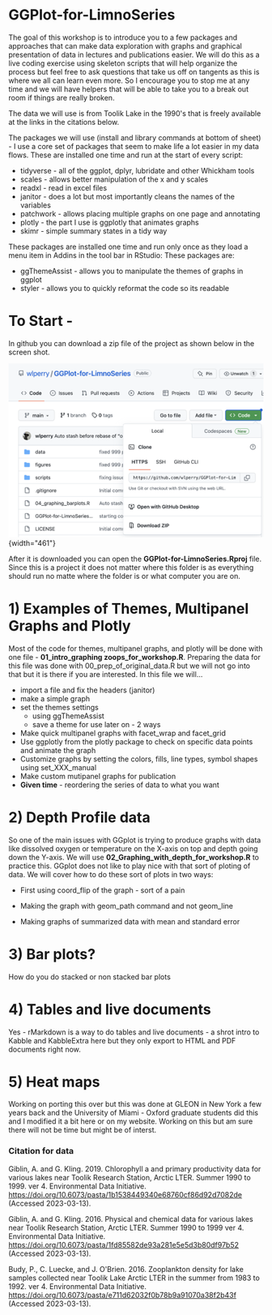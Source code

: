 # GGPlot-for-LimnoSeries

The goal of this workshop is to introduce you to a few packages and approaches that can make data exploration with graphs and graphical presentation of data in lectures and publications easier. We will do this as a live coding exercise using skeleton scripts that will help organize the process but feel free to ask questions that take us off on tangents as this is where we all can learn even more. So I encourage you to stop me at any time and we will have helpers that will be able to take you to a break out room if things are really broken.

The data we will use is from Toolik Lake in the 1990's that is freely available at the links in the citations below.

The packages we will use (install and library commands at bottom of sheet) - I use a core set of packages that seem to make life a lot easier in my data flows. These are installed one time and run at the start of every script:

-   tidyverse - all of the ggplot, dplyr, lubridate and other Whickham tools
-   scales - allows better manipulation of the x and y scales
-   readxl - read in excel files
-   janitor - does a lot but most importantly cleans the names of the variables
-   patchwork - allows placing multiple graphs on one page and annotating
-   plotly - the part I use is ggplotly that animates graphs
-   skimr - simple summary states in a tidy way

These packages are installed one time and run only once as they load a menu item in Addins in the tool bar in RStudio: These packages are:

-   ggThemeAssist - allows you to manipulate the themes of graphs in ggplot
-   styler - allows you to quickly reformat the code so its readable

# To Start -

In github you can download a zip file of the project as shown below in the screen shot.

![](documents/images/git_hub_download.png){width="461"}

After it is downloaded you can open the **GGPlot-for-LimnoSeries.Rproj** file. Since this is a project it does not matter where this folder is as everything should run no matte where the folder is or what computer you are on.

# 1) Examples of Themes, Multipanel Graphs and Plotly

Most of the code for themes, multipanel graphs, and plotly will be done with one file - **01_intro_graphing zoops_for_workshop.R**. Preparing the data for this file was done with 00_prep_of_original_data.R but we will not go into that but it is there if you are interested. In this file we will...

-   import a file and fix the headers (janitor)
-   make a simple graph
-   set the themes settings
    -   using ggThemeAssist
    -   save a theme for use later on - 2 ways
-   Make quick multipanel graphs with facet_wrap and facet_grid
-   Use ggplotly from the plotly package to check on specific data points and animate the graph
-   Customize graphs by setting the colors, fills, line types, symbol shapes using set_XXX_manual
-   Make custom mutipanel graphs for publication
-   **Given time** - reordering the series of data to what you want

# 2) Depth Profile data

So one of the main issues with GGplot is trying to produce graphs with data like dissolved oxygen or temperature on the X-axis on top and depth going down the Y-axis. We will use **02_Graphing_with_depth_for_workshop.R** to practice this. GGplot does not like to play nice with that sort of ploting of data. We will cover how to do these sort of plots in two ways:

-   First using coord_flip of the graph - sort of a pain

-   Making the graph with geom_path command and not geom_line

-   Making graphs of summarized data with mean and standard error

# 3) Bar plots?

How do you do stacked or non stacked bar plots

# 4) Tables and live documents

Yes - rMarkdown is a way to do tables and live documents - a shrot intro to Kabble and KabbleExtra here but they only export to HTML and PDF documents right now.

# 5) Heat maps

Working on porting this over but this was done at GLEON in New York a few years back and the University of Miami - Oxford graduate students did this and I modified it a bit here or on my website. Working on this but am sure there will not be time but might be of interst.

### Citation for data

Giblin, A. and G. Kling. 2019. Chlorophyll a and primary productivity data for various lakes near Toolik Research Station, Arctic LTER. Summer 1990 to 1999. ver 4. Environmental Data Initiative. <https://doi.org/10.6073/pasta/1b1538449340e68760cf86d92d7082de> (Accessed 2023-03-13).

Giblin, A. and G. Kling. 2016. Physical and chemical data for various lakes near Toolik Research Station, Arctic LTER. Summer 1990 to 1999 ver 4. Environmental Data Initiative. <https://doi.org/10.6073/pasta/1fd85582de93a281e5e5d3b80df97b52> (Accessed 2023-03-13).

Budy, P., C. Luecke, and J. O'Brien. 2016. Zooplankton density for lake samples collected near Toolik Lake Arctic LTER in the summer from 1983 to 1992. ver 4. Environmental Data Initiative. <https://doi.org/10.6073/pasta/e711d62032f0b78b9a91070a38f2b43f> (Accessed 2023-03-13).
